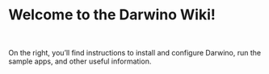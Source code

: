 Welcome to the Darwino Wiki!
============================

 

On the right, you’ll find instructions to install and configure Darwino, run the
sample apps, and other useful information.
